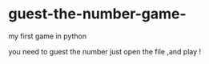 # guest-the-number-game-

my first game in python

you need to guest the number 
just open the file ,and play !
